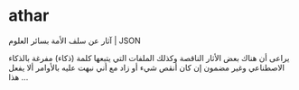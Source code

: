 # athar
آثار عن سلف الأمة بسائر العلوم | JSON

يراعى أن هناك بعض الأثار الناقصة وكذلك الملفات التي يتبعها كلمة (ذكاء) مفرغة بالذكاء الاصطناعي وغير مضمون إن كان أنقص شيء أو زاد مع أني نبهت عليه بالأوامر ألا يفعل هذا ...
